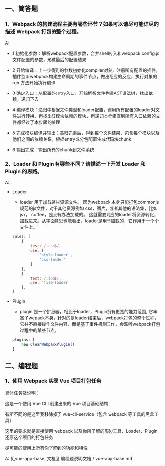 ## 一、简答题
### 1、Webpack 的构建流程主要有哪些环节？如果可以请尽可能详尽的描述 Webpack 打包的整个过程。

A: 
- 1 初始化参数：解析webpack配置参数，合并shell传入和webpack.config.js文件配置的参数，形成最后的配置结果

- 2 开始编译：上一步得到的参数初始化compiler对象，注册所有配置的插件，插件监听webpack构建生命周期的事件节点，做出相应的反应，执行对象的 run 方法开始执行编译

- 3 确定入口：从配置的entry入口，开始解析文件构建AST语法树，找出依赖，递归下去

- 4 编译模块：递归中根据文件类型和loader配置，调用所有配置的loader对文件进行转换，再找出该模块依赖的模块，再递归本步骤直到所有入口依赖的文件都经过了本步骤的处理

- 5 完成模块编译并输出：递归完事后，得到每个文件结果，包含每个模块以及他们之间的依赖关系，根据entry或分包配置生成代码块chunk

- 6 输出完成：输出所有的chunk到文件系统

### 2、Loader 和 Plugin 有哪些不同？请描述一下开发 Loader 和 Plugin 的思路。

A:

- Loader

    - loader 用于加载某些资源文件。 因为webpack 本身只能打包commonjs规范的js文件，对于其他资源例如 css，图片，或者其他的语法集，比如 jsx， coffee，是没有办法加载的。 这就需要对应的loader将资源转化，加载进来。从字面意思也能看出，loader是用于加载的，它作用于一个个文件上。
    ```javascript
    rules: [
        {
            test: /.css$/,
            use: [
                'style-loader',
                'css-loader'
            ]
        },
        {
            test: /.jpg$/,
            use: 'file-loader'
        },
    ]
    ```

- Plugin
    - plugin 是一个扩展器，相比于loader，Plugin拥有更宽的能力范围, 它丰富了wepack本身，针对的是loader结束后，webpack打包的整个过程，它并不直接操作文件内容，而是基于事件机制工作，会监听webpack打包过程中的某些节点。
    ```javascript
    plugins: [
        new CleanWebpackPlugin()
    ]
    ```

## 二、编程题
### 1、使用 Webpack 实现 Vue 项目打包任务
具体任务及说明：

这是一个使用 Vue CLI 创建出来的 Vue 项目基础结构

有所不同的是这里我移除掉了 vue-cli-service（包含 webpack 等工具的黑盒工具）

这里的要求就是直接使用 webpack 以及你所了解的周边工具、Loader、Plugin 还原这个项目的打包任务

尽可能的使用上所有你了解到的功能和特性

A: 见vue-app-base, 文档见 编程题说明文档 / vue-app-base.md